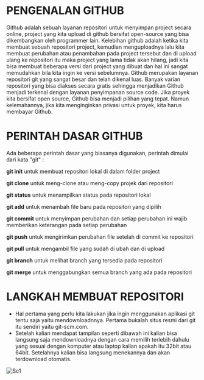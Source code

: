 # PENGENALAN GITHUB
 
 Github adalah sebuah layanan repositori untuk menyimpan project secara online, project yang kita upload di github bersifat
open-source yang bisa dikembangkan oleh programmer lain. Kelebihan github adalah ketika kita membuat sebuah repositori
project, kemudian menguploadnya lalu kita membuat perubahan atau penambahan pada project tersebut dan di upload ulang ke
repositori itu maka project yang lama tidak akan hilang, jadi kita bisa membuat beberapa versi dari project yang dibuat dan 
hal ini sangat memudahkan bila kita ingin ke versi sebelumnya.
 Github merupakan layanan repositori git yang sangat besar dan telah dikenal luas. Banyak varian repositori yang bisa diakses
secara gratis sehingga menjadikan Github menjadi terkenal dengan layanan penyimpanan source code. Jika proyek kita bersifat 
open source, Github bisa menjadi pilihan yang tepat. Namun kelemahannya, jika kita menginginkan privasi untuk proyek, kita
harus membayar Github.
	
# PERINTAH DASAR GITHUB
 
 Ada beberapa perintah dasar yang biasanya digunakan, perintah dimulai dari kata "git" :

**git init**
untuk membuat repositori lokal di dalam folder project

**git clone**
untuk meng-clone atau meng-copy projek dari repositori

**git status**
untuk menampilkan status pada repositori lokal

**git add**
untuk menambah file baru pada repositori yang dipilih

**git commit**
untuk menyimpan perubahan dan setiap perubahan ini wajib memberikan keterangan pada setiap perubahan

**git push**
untuk mengirimkan perubahan file setelah di commit ke repositori

**git pull**
untuk mengambil file yang sudah di ubah dan di upload

**git branch**
untuk melihat branch yang tersedia pada repositori

**git merge**
untuk menggabungkan semua branch yang ada pada repositori

# LANGKAH MEMBUAT REPOSITORI

- Hal pertama yang perlu kita lakukan jika ingin menggunakan aplikasi git tentu saja yaitu mendownloadnnya.
Pertama bukalah situs resmi dari git itu sendiri yaitu git-scm.com.
- Setelah kalian mendapat tampilan seperti dibawah ini kalian bisa langsung saja mendownloadnya dengan
cara memilih terlebih dahulu yang sesuai dengan komputer atau laptop kalian apakah itu 32bit atau 64bit. 
Setelahnya kalian bisa langsung menekannya dan akan terdownload otomatis.

![Sc1](https://user-images.githubusercontent.com/73066008/96374830-68c2c800-119f-11eb-9f8d-7e11ade59f40.png)

